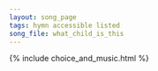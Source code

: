 ```yaml
---
layout: song_page
tags: hymn accessible listed
song_file: what_child_is_this
---
```


{% include choice_and_music.html %}
